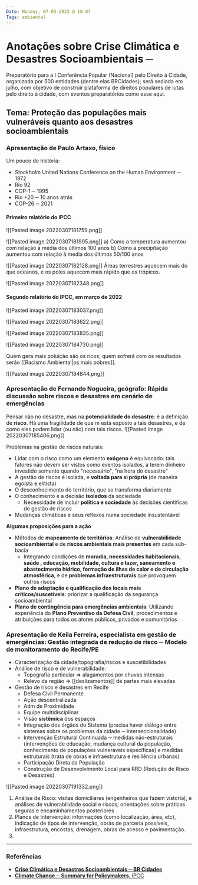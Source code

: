 ```yaml
---
Date: Monday, 07-03-2022 @ 18:07
Tags: ambiental
---
```

# Anotações sobre Crise Climática e Desastres Socioambientais  ─ 
Preparatório para a I Conferência Popular (Nacional) pelo Direito à Cidade, organizada por 500 entidades (dentre elas BRCidades); será sediada em julho, com objetivo de construir plataforma de direitos populares de lutas pelo direito à cidade, com eventos preparatórios como esse aqui. 

## Tema: Proteção das populações mais vulneráveis quanto aos desastres socioambientais 
### Apresentação de Paulo Artaxo, físico
Um pouco de história: 
* Stockholm United Nations Conference on the Human Environment ─ 1972
* Rio 92 
* COP-1 ─ 1995
* Rio +20 ─ 10 anos atrás
* COP-26  ─ 2021

#### Primeiro relatório do IPCC
![[Pasted image 20220307181759.png]]

![[Pasted image 20220307181905.png]]
a) Como a temperatura aumentou com relação à média dos últimos 100 anos
b) Como a precipitação aumentou com relação à média dos últimos 50/100 anos

![[Pasted image 20220307182128.png]]
Áreas terrestres aquecem mais do que oceanos, e os polos aquecem mais rápido que os trópicos.

![[Pasted image 20220307182348.png]]

#### Segundo relatório do IPCC, em março de 2022
![[Pasted image 20220307183037.png]]

![[Pasted image 20220307183622.png]]

![[Pasted image 20220307183835.png]]

![[Pasted image 20220307184730.png]]

Quem gera mais poluição são os ricos; quem sofrerá com os resultados serão [[Racismo Ambiental|os mais pobres]]. 

![[Pasted image 20220307184844.png]]


### Apresentação de Fernando Nogueira, geógrafo: Rápida discussão sobre riscos e desastres em cenário de emergências
Pensar não no desastre, mas na **potencialidade do desastre**: é a definição de **risco**. Há uma fragilidade de que m está exposto a tais desastres, e de como eles podem lidar (ou não) com tais riscos.
![[Pasted image 20220307185406.png]]

Problemas na gestão de riscos naturais:
* Lidar com o risco como um elemento **exógeno** é equivocado: tais fatores não devem ser vistos como eventos isolados, a terem dinheiro investido somente quando "necessário", "na hora do desastre"
* A gestão de riscos é isolada, e **voltada para si própria** (de maneira egoísta e elitista)
* O desconhecimento do território, que se transforma diariamente
* O conhecimento e a decisão **isolados** da sociedade
	* Necessidade de incluir **política e sociedade** às decisões científicas de gestão de riscos
* Mudanças climáticas e seus reflexos numa sociedade insustentável

**Algumas proposições para a ação**
* Métodos de **mapeamento de territórios**: Análise de **vulnerabilidade socioambiental** e de **riscos ambientais mais presentes** em cada sub-bacia
	* Integrando condições de **moradia, necessidades habitacionais, saúde , educação, mobilidade, cultura e lazer, saneamento e abastecimento hídrico, formação de ilhas de calor e de circulação atmosférica**, e de **problemas infraestruturais** que provoquem outros riscos
* **Plano de adaptação e qualificação dos locais mais críticos/suscetíveis**: priorizar a qualificação da segurança socioambiental
* **Plano de contingência para emergências ambientais**: Utilizando experiência do **Plano Preventivo da Defesa Civil**, procedimentos e atribuições para todos os atores públicos, privados e comunitários

### Apresentação de Keila Ferreira, especialista em gestão de emergências: Gestão integrada de redução de risco ─ Modelo de monitoramento do Recife/PE
* Caracterização da cidade/topografia/riscos e suscetibilidades
* Análise de risco e de vulnerabilidade: 
	* Topografia particular => alagamentos por chuvas intensas
	* Relevo da região => [[deslizamentos]] de partes mais elevadas
* Gestão de risco e desastres em Recife
	* Defesa Civil Permanente
	* Ação descentralizada
	* Adm de Proximidade
	* Equipe multidisciplinar
	* Visão **sistêmica** dos espaços
	* Integração dos órgãos do Sistema (precisa haver diálogo entre sistemas sobre os problemas da cidade ─ interseccionalidade)
	* Intervenção Estrutural Continuada ─ medidas não-estruturais (intervenções de educação, mudança cultural da população, conhecimento de populações vulneráveis específicas) e medidas estruturais (trata de obras e infraestrutura e resiliência urbanas)
	* Participação Direta da População
	* Construção de Desenvolvimento Local para RRD (Redução de Risco e Desastres)

![[Pasted image 20220307191332.png]]

1. Análise de Risco: visitas domiciliares (engenheiros que fazem vistoria), e análises de vulnerabilidade social e riscos; orientações sobre práticas seguras e encaminhamentos posteriores
2. Planos de Intervenção: informações (como localização, área, etc), indicação de tipos de intervenção, obras de parceria possíveis, infraestrutura, encostas, drenagem, obras de acesso e pavimentação.
3. 


---
### Referências
- [**Crise Climática e Desastres Socioambientais ─ BR Cidades**](https://www.youtube.com/watch?v=5ddA20PURao)
- [**Climate Change ─ Summary for Policymakers**, IPCC](https://report.ipcc.ch/ar6wg2/pdf/IPCC_AR6_WGII_SummaryForPolicymakers.pdf)